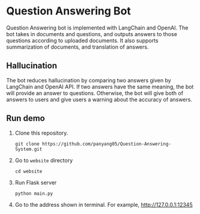 # Question Answering Bot 
Question Answering bot is implemented with LangChain and OpenAI. The bot takes in documents and questions, and outputs answers to those questions according to uploaded documents. It also supports summarization of documents, and translation of answers. 

## Hallucination 
The bot reduces hallucination by comparing two answers given by LangChain and OpenAI API. If two answers have the same meaning, the bot will provide an answer to questions. Otherwise, the bot will give both of answers to users and give users a warning about the accuracy of answers. 

## Run demo 
1. Clone this repository.  
   
   ```git clone https://github.com/panyang05/Question-Answering-System.git```
2. Go to ```website``` directory 
   
   ```cd website```
3. Run Flask server
   
   ```python main.py```
4. Go to the address shown in terminal. For example, http://127.0.0.1:12345
